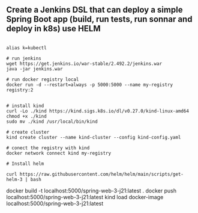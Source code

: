 ## Create a Jenkins DSL that can deploy a simple Spring Boot app (build, run tests, run sonnar and deploy in k8s) use HELM

```shell

alias k=kubectl

# run jenkins
wget https://get.jenkins.io/war-stable/2.492.2/jenkins.war
java -jar jenkins.war

# run docker registry local
docker run -d --restart=always -p 5000:5000 --name my-registry registry:2


# install kind
curl -Lo ./kind https://kind.sigs.k8s.io/dl/v0.27.0/kind-linux-amd64
chmod +x ./kind
sudo mv ./kind /usr/local/bin/kind

# create cluster
kind create cluster --name kind-cluster --config kind-config.yaml

# conect the registry with kind
docker network connect kind my-registry

# Install helm

curl https://raw.githubusercontent.com/helm/helm/main/scripts/get-helm-3 | bash
```

docker build -t localhost:5000/spring-web-3-j21:latest .
docker push localhost:5000/spring-web-3-j21:latest
kind load docker-image localhost:5000/spring-web-3-j21:latest